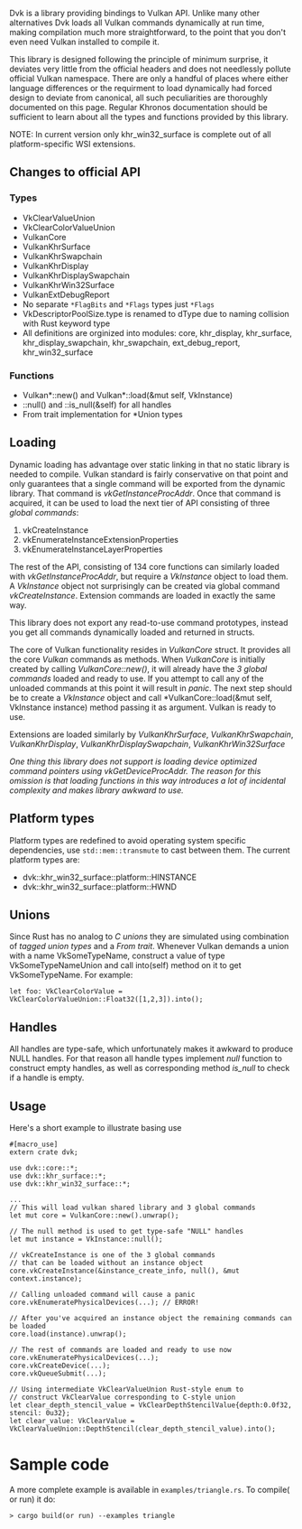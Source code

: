 Dvk is a library providing bindings to Vulkan API. Unlike many other alternatives Dvk loads all Vulkan commands dynamically at run time, making compilation much more straightforward, to the point that you don't even need Vulkan installed to compile it. 

This library is designed following the principle of minimum surprise, it deviates very little from the official headers and does not needlessly pollute official Vulkan namespace.  There are only a handful of places where either language differences or the requirment to load dynamically had forced design to deviate from canonical, all such peculiarities are thoroughly documented on this page. Regular Khronos documentation should be sufficient to learn about all the types and functions provided by this library. 

NOTE: In current version only khr_win32_surface is complete out of all platform-specific WSI extensions.

## Changes to official API

### Types
* VkClearValueUnion
* VkClearColorValueUnion 
* VulkanCore
* VulkanKhrSurface
* VulkanKhrSwapchain
* VulkanKhrDisplay
* VulkanKhrDisplaySwapchain
* VulkanKhrWin32Surface
* VulkanExtDebugReport
* No separate ```*FlagBits``` and ```*Flags``` types just ```*Flags```
* VkDescriptorPoolSize.type is renamed to dType due to naming collision with Rust keyword type
* All definitions are orginized into modules: core, khr_display, khr_surface, khr_display_swapchain, khr_swapchain, ext_debug_report, khr_win32_surface

### Functions
* Vulkan*::new() and Vulkan*::load(&mut self, VkInstance)
* ::null() and ::is_null(&self) for all handles
* From trait implementation for *Union types

## Loading

Dynamic loading has advantage over static linking in that no static library is needed to compile. Vulkan standard is fairly conservative on that point and only guarantees that a single command will be exported from the dynamic library. That command is *vkGetInstanceProcAddr*. Once that command is acquired, it can be used to load the next tier of API consisting of three *global commands*: 

1. vkCreateInstance
2. vkEnumerateInstanceExtensionProperties
3. vkEnumerateInstanceLayerProperties

The rest of the API, consisting of 134 core functions can similarly loaded with *vkGetInstanceProcAddr*, but require a *VkInstance* object to load them. A *VkInstance* object not surprisingly can be created via global command *vkCreateInstance*. Extension commands are loaded in exactly the same way.

This library does not export any read-to-use command prototypes, instead you get all commands dynamically loaded and returned in structs. 

The core of Vulkan functionality resides in *VulkanCore* struct. It provides all the core *Vulkan* commands as methods. When *VulkanCore* is initially created by calling *VulkanCore::new()*, it will already have the *3 global commands* loaded and ready to use. If you attempt to call any of the unloaded commands at this point it will result in *panic*. The next step should be to create a *VkInstance* object and call *VulkanCore::load(&mut self, VkInstance instance) method passing it as argument. Vulkan is ready to use.

Extensions are loaded similarly by *VulkanKhrSurface*, *VulkanKhrSwapchain*, *VulkanKhrDisplay*, *VulkanKhrDisplaySwapchain*, *VulkanKhrWin32Surface*

*One thing this library does not support is loading device optimized command pointers using vkGetDeviceProcAddr. The reason for this omission is that loading functions in this way introduces a lot of incidental complexity and makes library awkward to use.*

## Platform types

Platform types are redefined to avoid operating system specific dependencies, use ```std::mem::transmute``` to cast between them. The current platform types are:

* dvk::khr_win32_surface::platform::HINSTANCE
* dvk::khr_win32_surface::platform::HWND

## Unions
Since Rust has no analog to *C unions* they are simulated using combination of *tagged union types* and a *From trait*. Whenever Vulkan demands a union with a name VkSomeTypeName, construct a value of type VkSomeTypeNameUnion and call into(self) method on it to get VkSomeTypeName. For example:

	let foo: VkClearColorValue = VkClearColorValueUnion::Float32([1,2,3]).into();

## Handles
All handles are type-safe, which unfortunately makes it awkward to produce NULL handles. For that reason all handle types implement *null* function to construct empty handles, as well as corresponding method *is_null* to check if a handle is empty.

## Usage
Here's a short example to illustrate basing use

	#[macro_use]
	extern crate dvk;
	
	use dvk::core::*;
	use dvk::khr_surface::*;
	use dvk::khr_win32_surface::*;
	
	...
	// This will load vulkan shared library and 3 global commands
	let mut core = VulkanCore::new().unwrap(); 
	
	// The null method is used to get type-safe "NULL" handles
	let mut instance = VkInstance::null();
	
	// vkCreateInstance is one of the 3 global commands
	// that can be loaded without an instance object
	core.vkCreateInstance(&instance_create_info, null(), &mut context.instance);
	
	// Calling unloaded command will cause a panic
	core.vkEnumeratePhysicalDevices(...); // ERROR!
	
	// After you've acquired an instance object the remaining commands can be loaded
	core.load(instance).unwrap(); 
	
	// The rest of commands are loaded and ready to use now
	core.vkEnumeratePhysicalDevices(...); 
	core.vkCreateDevice(...); 
	core.vkQueueSubmit(...);
	
	// Using intermediate VkClearValueUnion Rust-style enum to 
	// construct VkClearValue corresponding to C-style union
	let clear_depth_stencil_value = VkClearDepthStencilValue{depth:0.0f32, stencil: 0u32};
	let clear_value: VkClearValue = VkClearValueUnion::DepthStencil(clear_depth_stencil_value).into();

# Sample code
A more complete example is available in ```examples/triangle.rs```. To compile( or run) it do:
```
> cargo build(or run) --examples triangle
```

